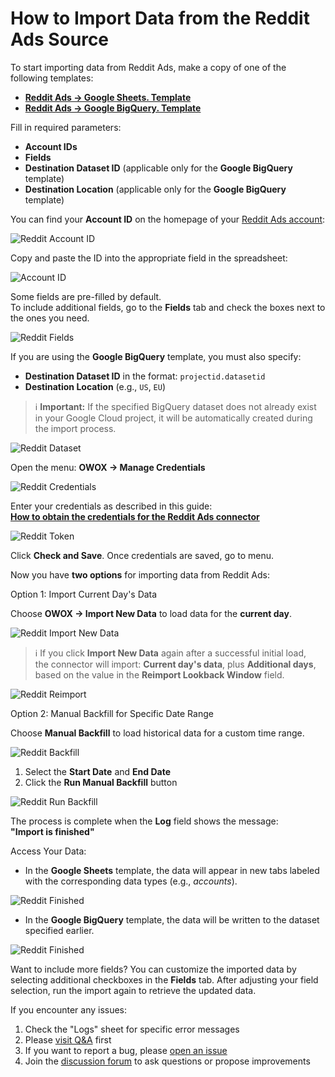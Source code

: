 # How to Import Data from the Reddit Ads Source

To start importing data from Reddit Ads, make a copy of one of the following templates:

- [**Reddit Ads → Google Sheets. Template**](https://docs.google.com/spreadsheets/d/1lLhr5LEzQeSt6cwv07B0CKR8WgN5-_8MuL3ChkJej5w/copy)
- [**Reddit Ads → Google BigQuery. Template**](https://docs.google.com/spreadsheets/d/1LC1PRlDtK--U03pWHt_soasiKxfMwfZcY0V2Pf7roDY/copy)

Fill in required parameters:

- **Account IDs**
- **Fields**
- **Destination Dataset ID** (applicable only for the **Google BigQuery** template)
- **Destination Location** (applicable only for the **Google BigQuery** template)

You can find your **Account ID** on the homepage of your [Reddit Ads account](https://ads.reddit.com/):

![Reddit Account ID](res/reddit_accountid.png)

Copy and paste the ID into the appropriate field in the spreadsheet:

![Account ID](res/reddit_pasteid.png)

Some fields are pre-filled by default.  
To include additional fields, go to the **Fields** tab and check the boxes next to the ones you need.

![Reddit Fields](res/reddit_fields.png)

If you are using the **Google BigQuery** template, you must also specify:

- **Destination Dataset ID** in the format: `projectid.datasetid`
- **Destination Location** (e.g., `US`, `EU`)

> ℹ️ **Important:** If the specified BigQuery dataset does not already exist in your Google Cloud project, it will be automatically created during the import process.

![Reddit Dataset](res/reddit_dataset.png)

Open the menu: **OWOX → Manage Credentials**

![Reddit Credentials](res/reddit_credentials.png)

Enter your credentials as described in this guide:  
[**How to obtain the credentials for the Reddit Ads connector**](CREDENTIALS.md)

![Reddit Token](res/reddit_tokens.png)

Click **Check and Save**. Once credentials are saved, go to menu.

Now you have **two options** for importing data from Reddit Ads:

Option 1: Import Current Day's Data

Choose **OWOX → Import New Data** to load data for the **current day**.

![Reddit Import New Data](res/reddit_importcurrentday.png)

> ℹ️ If you click **Import New Data** again after a successful initial load,  
> the connector will import: **Current day's data**, plus **Additional days**, based on the value in the **Reimport Lookback Window** field.

![Reddit Reimport](res/reddit_reimport.png)

Option 2: Manual Backfill for Specific Date Range

Choose **Manual Backfill** to load historical data for a custom time range.

![Reddit Backfill](res/reddit_backfill.png)

1. Select the **Start Date** and **End Date**  
2. Click the **Run Manual Backfill** button

![Reddit Run Backfill](res/reddit_runbackfill.png)

The process is complete when the **Log** field shows the message:  
**"Import is finished"**  

Access Your Data:

- In the **Google Sheets** template, the data will appear in new tabs labeled with the corresponding data types (e.g., *accounts*).  

![Reddit Finished](res/reddit_success.png)

- In the **Google BigQuery** template, the data will be written to the dataset specified earlier.

![Reddit Finished](res/reddit_finish.png)


Want to include more fields? You can customize the imported data by selecting additional checkboxes in the **Fields** tab.
After adjusting your field selection, run the import again to retrieve the updated data.

If you encounter any issues:

1. Check the "Logs" sheet for specific error messages
2. Please [visit Q&A](https://github.com/OWOX/owox-data-marts/discussions/categories/q-a) first
3. If you want to report a bug, please [open an issue](https://github.com/OWOX/owox-data-marts/issues)
4. Join the [discussion forum](https://github.com/OWOX/owox-data-marts/discussions) to ask questions or propose improvements
